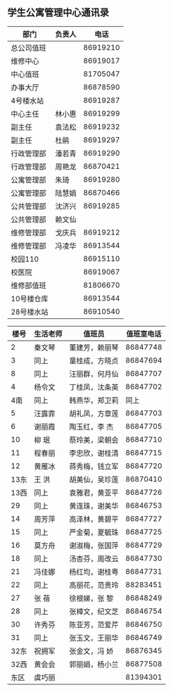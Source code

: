 ## 学生公寓管理中心通讯录

| 部门     | 负责人 | 电话       |
|--------|-----|----------|
| 总公司值班  |     | 86919210 |
| 维修中心   |     | 86919017 |
| 中心值班   |     | 81705047 |
| 办事大厅   |     | 86878590 |
| 4号楼水站  |     | 86919287 |
| 中心主任   | 林小惠 | 86919299 |
| 副主任    | 袁法松 | 86919232 |
| 副主任    | 杜鹃  | 86919297 |
| 行政管理部  | 潘若青 | 86919290 |
| 行政管理部  | 周艳龙 | 86870421 |
| 公寓管理部  | 朱琦  | 86919280 |
| 公寓管理部  | 陆慧娟 | 86870466 |
| 公共管理部  | 沈济兴 | 86919285 |
| 公共管理部  | 赖文仙 |          |
| 维修管理部  | 戈庆兵 | 86919212 |
| 维修管理部  | 冯凌华 | 86913544 |
| 校园110  |     | 86915110 |
| 校医院    |     | 86919067 |
| 维修部值班  |     | 81806670 |
| 10号楼仓库 |     | 86913544 |
| 28号楼水站 |     | 86910540 |

| 楼号  | 生活老师 | 值班员     | 值班室电话    |
|-----|------|---------|----------|
| 2   | 秦文琴  | 董建芳，赖丽琴 | 86847748 |
| 3   | 同上   | 童桂成，方晓贞 | 86847694 |
| 8   | 同上   | 汪丽群，何月仙 | 86847707 |
| 4   | 杨令文  | 丁桂凤，沈条英 | 86847702 |
| 4南  | 同上   | 韩燕华，郑卫莉 | 同上       |
| 5   | 汪露霏  | 胡礼凤，方章莲 | 86847703 |
| 6   | 谢丽霞  | 陶玉红，李 杰 | 86847705 |
| 10  | 柳 珉  | 蔡玲美，梁朝会 | 86847710 |
| 11  | 程春丽  | 李忠欣，谢桂清 | 86847715 |
| 12  | 黄雁冰  | 蒋秀梅，钱立军 | 86847720 |
| 13东 | 王 洪  | 胡美仙，吴珍莲 | 86870410 |
| 13西 | 同上   | 袁雅君，黄亚平 | 86847726 |
| 29  | 同上   | 黄连珠，谢美华 | 86846753 |
| 14  | 周芳萍  | 高泽林，黄碧平 | 86847727 |
| 15  | 同上   | 严金菊，夏毓珠 | 86847725 |
| 16  | 莫方舟  | 谢淑梅，张国萍 | 86847729 |
| 18  | 同上   | 汤杏芬，周改云 | 86847730 |
| 21  | 冯佳娜  | 杨红均，谢桂粤 | 86847731 |
| 22  | 同上   | 高丽花，范贵玲 | 88283451 |
| 27  | 张 蓓  | 徐根娣，张 黎 | 86848249 |
| 28  | 同上   | 张樟文，纪文芝 | 86846754 |
| 30  | 许秀芬  | 陈亚芳，范爱芹 | 86846750 |
| 31  | 同上   | 张玉文，王丽华 | 86846749 |
| 32东 | 祝拥军  | 张金文，冯 娇 | 86876345 |
| 32西 | 黄会会  | 郭丽娟，杨小兰 | 86877508 |
| 东区  | 虞巧丽  |         | 81394301 |